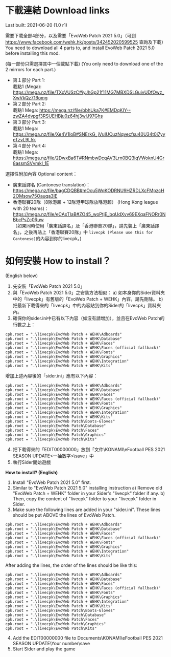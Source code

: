 # 下載連結 Download links
Last built: 2021-06-20 (1.0 r1)

需要下載全部4部分，以及需要「EvoWeb Patch 2021 5.0」（可到 https://www.facebook.com/wehk.hk/posts/342452020599525 查詢及下載）<br>
You need to download all 4 parts to, and install EvoWeb Patch 2021 5.0 before installing this mod.

(每一部份只需選擇其中一個載點下載)
(You only need to download one of the 2 mirrors for each part.)

- 第１部分 Part 1:<br>
  載點1 (Mega): https://mega.nz/file/TXoVUSzC#iyJhGp21f11MG7MBXDSLGuivUDfOwz_XwVkQz716omg<br>
  <!-- 載點2 (MediaFire): -->
- 第２部分 Part 2:<br>
  載點1 Mega: https://mega.nz/file/bbhUka7K#EMDqKIY--zwZA4dvpgf3RSUEHBju0z64hj3wlJ97Ghs<br>
  <!-- 載點2 MediaFire: -->
- 第３部分 Part 3:<br>
  載點1 Mega: https://mega.nz/file/Xe4V1IoB#SNErkG_jVuIUCuzNqvecfsu40U34t0i7yyeTzvL9L5k<br>
  <!-- 載點2 MediaFire: -->
- 第４部分 Part 4:<br>
  載點1 Mega: https://mega.nz/file/2DwxBa6T#RNmbwDcqAV3Lrn0BQ3iqVWoknU4Gr8assmSVvmkI_1E<br>
  <!-- 載點2 MediaFire: -->

選擇性附加內容 Optional content：
- 廣東話譯名 (Cantonese translation)：<br>
https://mega.nz/file/bagCDQBB#mOcu5WqKODRNU9HZRDLXcFMpzcH2OMsow75Oauqa3IE
- 香港聯賽20隊（8隊港超 + 12隊港甲球隊放喺港超） (Hong Kong league with 20 teams)：<br>
https://mega.nz/file/eCAxTIaB#ZO45_woPtjE_bqUdXvv69EXqaFNORr0NBbcPsZc0Ruw<br>
（如果同時使用「廣東話譯名」及「香港聯賽20隊」，請先裝上「廣東話譯名」，之後再貼上「香港聯賽20隊」中 `livecpk (Please use this for Cantonese)`的內容到你的livecpk。)

# 如何安裝 How to install？

(English below)

1. 先安裝「EvoWeb Patch 2021 5.0」
2. 與「EvoWeb Patch 2021 5.0」之安裝方法相似：
    a) 如本身你的Sider資料夾中的「livecpk」有舊版的「EvoWeb Patch + WEHK」內容，請先刪除。
    b) 把最新下載得來的「livecpk」中的內容貼到你的Sider的「livecpk」資料夾內。
3. 確保你的sider.ini中已有以下內容（如沒有請增加），並且在EvoWeb Patch的行數之上：

```
cpk.root = ".\livecpk\EvoWeb Patch + WEHK\Adboards"
cpk.root = ".\livecpk\EvoWeb Patch + WEHK\Database"
cpk.root = ".\livecpk\EvoWeb Patch + WEHK\Faces"
cpk.root = ".\livecpk\EvoWeb Patch + WEHK\Faces (official fallback)"
cpk.root = ".\livecpk\EvoWeb Patch + WEHK\Fonts"
cpk.root = ".\livecpk\EvoWeb Patch + WEHK\Graphics"
cpk.root = ".\livecpk\EvoWeb Patch + WEHK\Integration"
cpk.root = ".\livecpk\EvoWeb Patch + WEHK\Kits"
```

增加上述內容後的「sider.ini」應有以下內容：
```
cpk.root = ".\livecpk\EvoWeb Patch + WEHK\Adboards"
cpk.root = ".\livecpk\EvoWeb Patch + WEHK\Database"
cpk.root = ".\livecpk\EvoWeb Patch + WEHK\Faces"
cpk.root = ".\livecpk\EvoWeb Patch + WEHK\Faces (official fallback)"
cpk.root = ".\livecpk\EvoWeb Patch + WEHK\Fonts"
cpk.root = ".\livecpk\EvoWeb Patch + WEHK\Graphics"
cpk.root = ".\livecpk\EvoWeb Patch + WEHK\Integration"
cpk.root = ".\livecpk\EvoWeb Patch + WEHK\Kits"
cpk.root = ".\livecpk\EvoWeb Patch\Boots-Gloves"
cpk.root = ".\livecpk\EvoWeb Patch\Database"
cpk.root = ".\livecpk\EvoWeb Patch\Faces"
cpk.root = ".\livecpk\EvoWeb Patch\Graphics"
cpk.root = ".\livecpk\EvoWeb Patch\Kits"
```

4. 把下載得來的「EDIT00000000」放到「文件\KONAMI\eFootball PES 2021 SEASON UPDATE\<一抽數字>\save」中
5. 執行Sider開始遊戲

**How to install? (English)**

1. Install "EvoWeb Patch 2021 5.0" first.
2. Similar to "EvoWeb Patch 2021 5.0" installing instruction
    a) Remove old "EvoWeb Patch + WEHK" folder in your Sider's "livecpk" folder if any.
    b) Then, copy the content of "livecpk" folder to your "livecpk" folder in Sider.
3. Make sure the following lines are added in your "sider.ini". These lines should be put ABOVE the lines of EvoWeb Patch.
```
cpk.root = ".\livecpk\EvoWeb Patch + WEHK\Adboards"
cpk.root = ".\livecpk\EvoWeb Patch + WEHK\Database"
cpk.root = ".\livecpk\EvoWeb Patch + WEHK\Faces"
cpk.root = ".\livecpk\EvoWeb Patch + WEHK\Faces (official fallback)"
cpk.root = ".\livecpk\EvoWeb Patch + WEHK\Fonts"
cpk.root = ".\livecpk\EvoWeb Patch + WEHK\Graphics"
cpk.root = ".\livecpk\EvoWeb Patch + WEHK\Integration"
cpk.root = ".\livecpk\EvoWeb Patch + WEHK\Kits"
```

After adding the lines, the order of the lines should be like this:
```
cpk.root = ".\livecpk\EvoWeb Patch + WEHK\Adboards"
cpk.root = ".\livecpk\EvoWeb Patch + WEHK\Database"
cpk.root = ".\livecpk\EvoWeb Patch + WEHK\Faces"
cpk.root = ".\livecpk\EvoWeb Patch + WEHK\Faces (official fallback)"
cpk.root = ".\livecpk\EvoWeb Patch + WEHK\Fonts"
cpk.root = ".\livecpk\EvoWeb Patch + WEHK\Graphics"
cpk.root = ".\livecpk\EvoWeb Patch + WEHK\Integration"
cpk.root = ".\livecpk\EvoWeb Patch + WEHK\Kits"
cpk.root = ".\livecpk\EvoWeb Patch\Boots-Gloves"
cpk.root = ".\livecpk\EvoWeb Patch\Database"
cpk.root = ".\livecpk\EvoWeb Patch\Faces"
cpk.root = ".\livecpk\EvoWeb Patch\Graphics"
cpk.root = ".\livecpk\EvoWeb Patch\Kits"
```
4. Add the EDIT00000000 file to Documents\KONAMI\eFootball PES 2021 SEASON UPDATE\Your number\save
5. Start Sider and play the game
